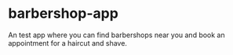 # barbershop-app
An test app where you can find barbershops near you and book an appointment for a haircut and shave.
